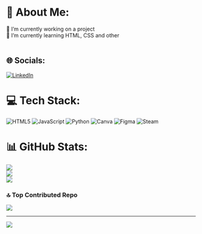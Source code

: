 # 💫 About Me:
🔭 I’m currently working on a project<br>🌱 I’m currently learning HTML, CSS and other<br><br>


## 🌐 Socials:
[![LinkedIn](https://img.shields.io/badge/LinkedIn-%230077B5.svg?logo=linkedin&logoColor=white)](arthur-boutry) 

# 💻 Tech Stack:
![HTML5](https://img.shields.io/badge/html5-%23E34F26.svg?style=for-the-badge&logo=html5&logoColor=white) ![JavaScript](https://img.shields.io/badge/javascript-%23323330.svg?style=for-the-badge&logo=javascript&logoColor=%23F7DF1E) ![Python](https://img.shields.io/badge/python-3670A0?style=for-the-badge&logo=python&logoColor=ffdd54) ![Canva](https://img.shields.io/badge/Canva-%2300C4CC.svg?style=for-the-badge&logo=Canva&logoColor=white) ![Figma](https://img.shields.io/badge/figma-%23F24E1E.svg?style=for-the-badge&logo=figma&logoColor=white) ![Steam](https://img.shields.io/badge/steam-%23000000.svg?style=for-the-badge&logo=steam&logoColor=white)
# 📊 GitHub Stats:
![](https://github-readme-stats.vercel.app/api?username=L0wBly&theme=radical&hide_border=false&include_all_commits=true&count_private=false)<br/>
![](https://github-readme-streak-stats.herokuapp.com/?user=L0wBly&theme=radical&hide_border=false)<br/>
![](https://github-readme-stats.vercel.app/api/top-langs/?username=L0wBly&theme=radical&hide_border=false&include_all_commits=true&count_private=false&layout=compact)

### 🔝 Top Contributed Repo
![](https://github-contributor-stats.vercel.app/api?username=L0wBly&limit=5&theme=radical&combine_all_yearly_contributions=true)

---
[![](https://visitcount.itsvg.in/api?id=L0wBly&icon=5&color=11)](https://visitcount.itsvg.in)

<!-- Proudly created with GPRM ( https://gprm.itsvg.in ) -->
